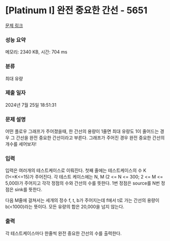 # [Platinum I] 완전 중요한 간선 - 5651 

[문제 링크](https://www.acmicpc.net/problem/5651) 

### 성능 요약

메모리: 2340 KB, 시간: 704 ms

### 분류

최대 유량

### 제출 일자

2024년 7월 25일 18:51:31

### 문제 설명

<p>어떤 플로우 그래프가 주어졌을때, 한 간선의 용량이 1줄면 최대 유량도 1이 줄어드는 경우 그 간선을 완전 중요한 간선이라고 부른다. 그래프가 주어진 경우 완전 중요한 간선의 개수를 세어보자!</p>

### 입력 

 <p>입력은 여러개의 테스트케이스로 이뤄진다. 첫째 줄에는 테스트케이스의 수 K (1<=K<=15)가 주어진다.  각 테스트 케이스에는 N, M (2 <= N <= 300; 2 <= M <= 5,000)가 주어지고 각각 정점의 수와 간선의 수를 뜻한다. 1번 정점은 source를 N번 정점은 sink를 뜻한다. </p>

<p>다음 M줄에 걸쳐서는 세개의 정수 f, t, b가 주어지는데 f에서 t로 가는 간선의 용량이 b(<1000)라는 뜻이다. 모든 유량의 합은 20,000을 넘지 않는다.</p>

### 출력 

 <p>각 테스트케이스마다 한줄씩 완전 중요한 간선의 수를 출력한다.</p>

